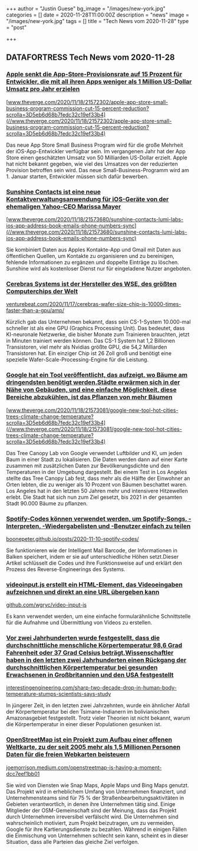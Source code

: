 +++
author = "Justin Guese"
bg_image = "/images/new-york.jpg"
categories = []
date = 2020-11-28T11:00:00Z
description = "news"
image = "/images/new-york.jpg"
tags = []
title = "Tech News vom 2020-11-28"
type = "post"

+++

        
## DATAFORTRESS Tech News vom 2020-11-28





### [Apple senkt die App-Store-Provisionsrate auf 15 Prozent für Entwickler, die mit all ihren Apps weniger als 1 Million US-Dollar Umsatz pro Jahr erzielen](//www.theverge.com/2020/11/18/21572302/apple-app-store-small-business-program-commission-cut-15-percent-reduction?scrolla=3D5eb6d68b7fedc32c19ef33b4)


[www.theverge.com/2020/11/18/21572302/apple-app-store-small-business-program-commission-cut-15-percent-reduction?scrolla=3D5eb6d68b7fedc32c19ef33b4](//www.theverge.com/2020/11/18/21572302/apple-app-store-small-business-program-commission-cut-15-percent-reduction?scrolla=3D5eb6d68b7fedc32c19ef33b4)


Das neue App Store Small Business Program wird für die große Mehrheit der iOS-App-Entwickler verfügbar sein. Im vergangenen Jahr hat der App Store einen geschätzten Umsatz von 50 Milliarden US-Dollar erzielt. Apple hat nicht bekannt gegeben, wie viel des Umsatzes von der reduzierten Provision betroffen sein wird. Das neue Small-Business-Programm wird am 1. Januar starten, Entwickler müssen sich dafür bewerben.


### [Sunshine Contacts ist eine neue Kontaktverwaltungsanwendung für iOS-Geräte von der ehemaligen Yahoo-CEO Marissa Mayer](//www.theverge.com/2020/11/18/21573680/sunshine-contacts-lumi-labs-ios-app-address-book-emails-phone-numbers-sync)


[www.theverge.com/2020/11/18/21573680/sunshine-contacts-lumi-labs-ios-app-address-book-emails-phone-numbers-sync](//www.theverge.com/2020/11/18/21573680/sunshine-contacts-lumi-labs-ios-app-address-book-emails-phone-numbers-sync)


Sie kombiniert Daten aus Apples Kontakte-App und Gmail mit Daten aus öffentlichen Quellen, um Kontakte zu organisieren und zu bereinigen, fehlende Informationen zu ergänzen und doppelte Einträge zu löschen. Sunshine wird als kostenloser Dienst nur für eingeladene Nutzer angeboten.


### [Cerebras Systems ist der Hersteller des WSE, des größten Computerchips der Welt](//venturebeat.com/2020/11/17/cerebras-wafer-size-chip-is-10000-times-faster-than-a-gpu/amp/)


[venturebeat.com/2020/11/17/cerebras-wafer-size-chip-is-10000-times-faster-than-a-gpu/amp/](//venturebeat.com/2020/11/17/cerebras-wafer-size-chip-is-10000-times-faster-than-a-gpu/amp/)


Kürzlich gab das Unternehmen bekannt, dass sein CS-1-System 10.000-mal schneller ist als eine GPU (Graphics Processing Unit). Das bedeutet, dass KI-neuronale Netzwerke, die bisher Monate zum Trainieren brauchten, jetzt in Minuten trainiert werden können. Das CS-1 System hat 1,2 Billionen Transistoren, viel mehr als Nvidias größte GPU, die 54,2 Milliarden Transistoren hat. Ein einziger Chip ist 26 Zoll groß und benötigt eine spezielle Wafer-Scale-Processing-Engine für die Leistung.


### [Google hat ein Tool veröffentlicht, das aufzeigt, wo Bäume am dringendsten benötigt werden.Städte erwärmen sich in der Nähe von Gebäuden, und eine einfache Möglichkeit, diese Bereiche abzukühlen, ist das Pflanzen von mehr Bäumen](//www.theverge.com/2020/11/18/21573081/google-new-tool-hot-cities-trees-climate-change-temperature?scrolla=3D5eb6d68b7fedc32c19ef33b4)


[www.theverge.com/2020/11/18/21573081/google-new-tool-hot-cities-trees-climate-change-temperature?scrolla=3D5eb6d68b7fedc32c19ef33b4](//www.theverge.com/2020/11/18/21573081/google-new-tool-hot-cities-trees-climate-change-temperature?scrolla=3D5eb6d68b7fedc32c19ef33b4)


Das Tree Canopy Lab von Google verwendet Luftbilder und KI, um jeden Baum in einer Stadt zu lokalisieren. Die Daten werden dann auf einer Karte zusammen mit zusätzlichen Daten zur Bevölkerungsdichte und den Temperaturen in der Umgebung dargestellt. Bei einem Test in Los Angeles stellte das Tree Canopy Lab fest, dass mehr als die Hälfte der Einwohner an Orten lebten, die zu weniger als 10 Prozent von Bäumen beschattet waren. Los Angeles hat in den letzten 50 Jahren mehr und intensivere Hitzewellen erlebt. Die Stadt hat sich nun zum Ziel gesetzt, bis 2021 in der gesamten Stadt 90.000 Bäume zu pflanzen.


### [Spotify-Codes können verwendet werden, um Spotify-Songs, -Interpreten, -Wiedergabelisten und -Benutzer einfach zu teilen](//boonepeter.github.io/posts/2020-11-10-spotify-codes/)


[boonepeter.github.io/posts/2020-11-10-spotify-codes/](//boonepeter.github.io/posts/2020-11-10-spotify-codes/)


Sie funktionieren wie der Intelligent Mail Barcode, der Informationen in Balken speichert, indem er sie auf unterschiedliche Höhen setzt.Dieser Artikel schlüsselt die Codes und ihre Funktionsweise auf und erklärt den Prozess des Reverse-Engineerings des Systems.


### [videoinput.js erstellt ein HTML-Element, das Videoeingaben aufzeichnen und direkt an eine URL übergeben kann](//github.com/wgryc/video-input-js)


[github.com/wgryc/video-input-js](//github.com/wgryc/video-input-js)


Es kann verwendet werden, um eine einfache formularähnliche Schnittstelle für die Aufnahme und Übermittlung von Videos zu erstellen.


### [Vor zwei Jahrhunderten wurde festgestellt, dass die durchschnittliche menschliche Körpertemperatur 98,6 Grad Fahrenheit oder 37 Grad Celsius beträgt.Wissenschaftler haben in den letzten zwei Jahrhunderten einen Rückgang der durchschnittlichen Körpertemperatur bei gesunden Erwachsenen in Großbritannien und den USA festgestellt](//interestingengineering.com/sharp-two-decade-drop-in-human-body-temperature-stumps-scientists-says-study)


[interestingengineering.com/sharp-two-decade-drop-in-human-body-temperature-stumps-scientists-says-study](//interestingengineering.com/sharp-two-decade-drop-in-human-body-temperature-stumps-scientists-says-study)


In jüngerer Zeit, in den letzten zwei Jahrzehnten, wurde ein ähnlicher Abfall der Körpertemperatur bei den Tsimane-Indianern im bolivianischen Amazonasgebiet festgestellt. Trotz vieler Theorien ist nicht bekannt, warum die Körpertemperatur in einer dieser Populationen gesunken ist.


### [OpenStreetMap ist ein Projekt zum Aufbau einer offenen Weltkarte, zu der seit 2005 mehr als 1,5 Millionen Personen Daten für die freien Webkarten beisteuern](//joemorrison.medium.com/openstreetmap-is-having-a-moment-dcc7eef1bb01)


[joemorrison.medium.com/openstreetmap-is-having-a-moment-dcc7eef1bb01](//joemorrison.medium.com/openstreetmap-is-having-a-moment-dcc7eef1bb01)


Sie wird von Diensten wie Snap Maps, Apple Maps und Bing Maps genutzt. Das Projekt wird in erheblichem Umfang von Unternehmen finanziert, und Unternehmensteams sind für 75 % der Straßenbearbeitungsaktivitäten in Gebieten verantwortlich, in denen ihre Unternehmen tätig sind. Einige Mitglieder der OSM-Gemeinschaft sind der Meinung, dass das Projekt durch Unternehmen irreversibel verfälscht wird. Die Unternehmen sind wahrscheinlich motiviert, zum Projekt beizutragen, um zu vermeiden, Google für ihre Kartierungsdienste zu bezahlen. Während in einigen Fällen die Einmischung von Unternehmen schlecht sein kann, scheint es in dieser Situation, dass alle Parteien das gleiche Ziel verfolgen.